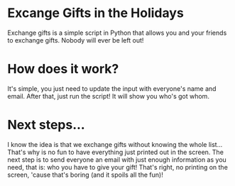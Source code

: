 # Excange Gifts in the Holidays

Exchange gifts is a simple script in Python that allows you and your friends to exchange gifts. Nobody will ever be left out!

# How does it work?

It's simple, you just need to update the input with everyone's name and email. After that, just run the script! It will show you who's got whom.

# Next steps...

I know the idea is that we exchange gifts without knowing the whole list... That's why is no fun to have everything just printed out in the screen.
The next step is to send everyone an email with just enough information as you need, that is: who you have to give your gift! That's right, no printing on the screen, 'cause that's boring (and it spoils all the fun)!
